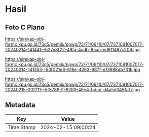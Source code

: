 # Hasil

## Foto C Plano

https://sirekap-obj-formc.kpu.go.id/73d5/pemilu/ppwp/73/71/09/10/07/7371091007017-20240214-141441--b27e8f22-49fa-4cdb-8aac-ed911487c209.jpg

https://sirekap-obj-formc.kpu.go.id/73d5/pemilu/ppwp/73/71/09/10/07/7371091007017-20240214-141353--53f021d6-616e-4263-987f-d13988db731b.jpg

https://sirekap-obj-formc.kpu.go.id/73d5/pemilu/ppwp/73/71/09/10/07/7371091007017-20240215-002111--5f8789e1-8200-46e4-bdcd-d4a5d3451a17.jpg


## Metadata

| Key        | Value               |
| ---------- | ------------------- |
| Time Stamp | 2024-02-15 09:00:24 |



